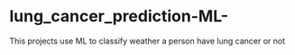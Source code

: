 # lung_cancer_prediction-ML-
This projects use ML to classify weather a person have lung cancer or not
